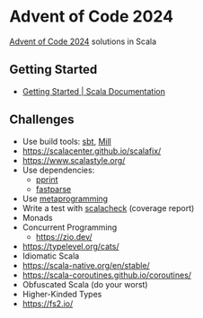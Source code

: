 # Advent of Code 2024

[Advent of Code 2024](https://adventofcode.com/2024) solutions in Scala

## Getting Started

- [Getting Started | Scala Documentation](https://docs.scala-lang.org/getting-started/install-scala.html)

## Challenges

- Use build tools: [sbt](https://www.scala-sbt.org/), [Mill](https://mill-build.org/)
- https://scalacenter.github.io/scalafix/
- https://www.scalastyle.org/
- Use dependencies:
  - [pprint](https://com-lihaoyi.github.io/PPrint/)
  - [fastparse](https://github.com/com-lihaoyi/fastparse)
- Use [metaprogramming](https://docs.scala-lang.org/scala3/reference/metaprogramming/index.html)
- Write a test with [scalacheck](https://index.scala-lang.org/typelevel/scalacheck) (coverage report)
- Monads
- Concurrent Programming
  - https://zio.dev/
- https://typelevel.org/cats/
- Idiomatic Scala
- https://scala-native.org/en/stable/
- https://scala-coroutines.github.io/coroutines/
- Obfuscated Scala (do your worst)
- Higher-Kinded Types
- https://fs2.io/


